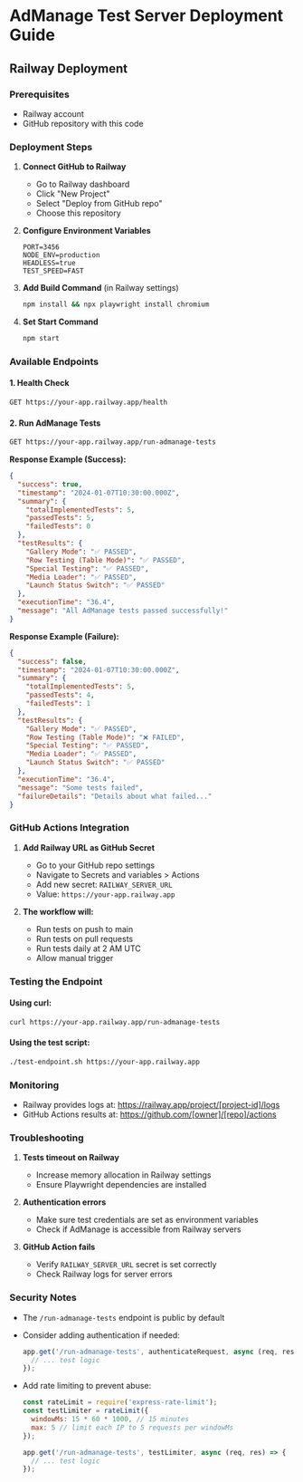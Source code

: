 # AdManage Test Server Deployment Guide

## Railway Deployment

### Prerequisites
- Railway account
- GitHub repository with this code

### Deployment Steps

1. **Connect GitHub to Railway**
   - Go to Railway dashboard
   - Click "New Project"
   - Select "Deploy from GitHub repo"
   - Choose this repository

2. **Configure Environment Variables**
   ```
   PORT=3456
   NODE_ENV=production
   HEADLESS=true
   TEST_SPEED=FAST
   ```

3. **Add Build Command** (in Railway settings)
   ```bash
   npm install && npx playwright install chromium
   ```

4. **Set Start Command**
   ```bash
   npm start
   ```

### Available Endpoints

#### 1. Health Check
```bash
GET https://your-app.railway.app/health
```

#### 2. Run AdManage Tests
```bash
GET https://your-app.railway.app/run-admanage-tests
```

**Response Example (Success):**
```json
{
  "success": true,
  "timestamp": "2024-01-07T10:30:00.000Z",
  "summary": {
    "totalImplementedTests": 5,
    "passedTests": 5,
    "failedTests": 0
  },
  "testResults": {
    "Gallery Mode": "✅ PASSED",
    "Row Testing (Table Mode)": "✅ PASSED",
    "Special Testing": "✅ PASSED",
    "Media Loader": "✅ PASSED",
    "Launch Status Switch": "✅ PASSED"
  },
  "executionTime": "36.4",
  "message": "All AdManage tests passed successfully!"
}
```

**Response Example (Failure):**
```json
{
  "success": false,
  "timestamp": "2024-01-07T10:30:00.000Z",
  "summary": {
    "totalImplementedTests": 5,
    "passedTests": 4,
    "failedTests": 1
  },
  "testResults": {
    "Gallery Mode": "✅ PASSED",
    "Row Testing (Table Mode)": "❌ FAILED",
    "Special Testing": "✅ PASSED",
    "Media Loader": "✅ PASSED",
    "Launch Status Switch": "✅ PASSED"
  },
  "executionTime": "36.4",
  "message": "Some tests failed",
  "failureDetails": "Details about what failed..."
}
```

### GitHub Actions Integration

1. **Add Railway URL as GitHub Secret**
   - Go to your GitHub repo settings
   - Navigate to Secrets and variables > Actions
   - Add new secret: `RAILWAY_SERVER_URL`
   - Value: `https://your-app.railway.app`

2. **The workflow will:**
   - Run tests on push to main
   - Run tests on pull requests
   - Run tests daily at 2 AM UTC
   - Allow manual trigger

### Testing the Endpoint

#### Using curl:
```bash
curl https://your-app.railway.app/run-admanage-tests
```

#### Using the test script:
```bash
./test-endpoint.sh https://your-app.railway.app
```

### Monitoring

- Railway provides logs at: https://railway.app/project/[project-id]/logs
- GitHub Actions results at: https://github.com/[owner]/[repo]/actions

### Troubleshooting

1. **Tests timeout on Railway**
   - Increase memory allocation in Railway settings
   - Ensure Playwright dependencies are installed

2. **Authentication errors**
   - Make sure test credentials are set as environment variables
   - Check if AdManage is accessible from Railway servers

3. **GitHub Action fails**
   - Verify `RAILWAY_SERVER_URL` secret is set correctly
   - Check Railway logs for server errors

### Security Notes

- The `/run-admanage-tests` endpoint is public by default
- Consider adding authentication if needed:
  ```javascript
  app.get('/run-admanage-tests', authenticateRequest, async (req, res) => {
    // ... test logic
  });
  ```

- Add rate limiting to prevent abuse:
  ```javascript
  const rateLimit = require('express-rate-limit');
  const testLimiter = rateLimit({
    windowMs: 15 * 60 * 1000, // 15 minutes
    max: 5 // limit each IP to 5 requests per windowMs
  });
  
  app.get('/run-admanage-tests', testLimiter, async (req, res) => {
    // ... test logic
  });
  ```